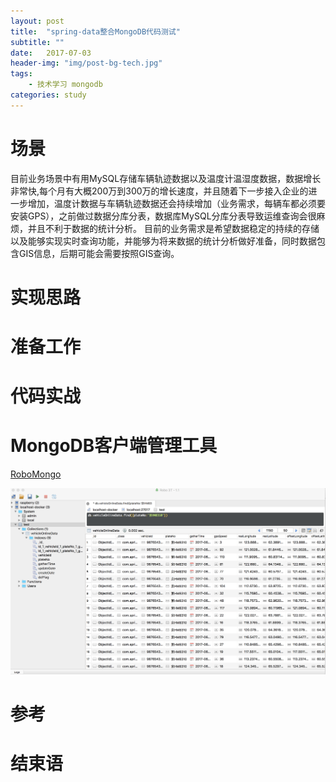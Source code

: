 ```yaml
---
layout: post
title:  "spring-data整合MongoDB代码测试"
subtitle: ""
date:   2017-07-03
header-img: "img/post-bg-tech.jpg"
tags:
    - 技术学习 mongodb
categories: study
---
```


# 场景

目前业务场景中有用MySQL存储车辆轨迹数据以及温度计温湿度数据，数据增长非常快,每个月有大概200万到300万的增长速度，并且随着下一步接入企业的进一步增加，温度计数据与车辆轨迹数据还会持续增加（业务需求，每辆车都必须要安装GPS），之前做过数据分库分表，数据库MySQL分库分表导致运维查询会很麻烦，并且不利于数据的统计分析。
目前的业务需求是希望数据稳定的持续的存储以及能够实现实时查询功能，并能够为将来数据的统计分析做好准备，同时数据包含GIS信息，后期可能会需要按照GIS查询。

# 实现思路

# 准备工作

# 代码实战


# MongoDB客户端管理工具

[RoboMongo](https://robomongo.org/)

![MongoDB客户端管理工具RoboMongo使用](/img/post-images/2017-06-16/201706161814.png)

# 参考

# 结束语

